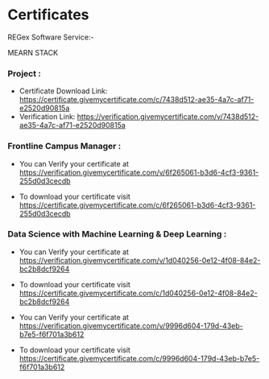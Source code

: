 # Certificates

REGex Software Service:-

MEARN STACK 

### Project :
- Certificate Download Link: https://certificate.givemycertificate.com/c/7438d512-ae35-4a7c-af71-e2520d90815a
- Verification Link: https://verification.givemycertificate.com/v/7438d512-ae35-4a7c-af71-e2520d90815a

 ### Frontline Campus Manager :
 - You can Verify your certificate at https://verification.givemycertificate.com/v/6f265061-b3d6-4cf3-9361-255d0d3cecdb

- To download your certificate visit https://certificate.givemycertificate.com/c/6f265061-b3d6-4cf3-9361-255d0d3cecdb


### Data Science with Machine Learning & Deep Learning :

- You can Verify your certificate at https://verification.givemycertificate.com/v/1d040256-0e12-4f08-84e2-bc2b8dcf9264

- To download your certificate visit https://certificate.givemycertificate.com/c/1d040256-0e12-4f08-84e2-bc2b8dcf9264

- You can Verify your certificate at https://verification.givemycertificate.com/v/9996d604-179d-43eb-b7e5-f6f701a3b612

- To download your certificate visit https://certificate.givemycertificate.com/c/9996d604-179d-43eb-b7e5-f6f701a3b612

